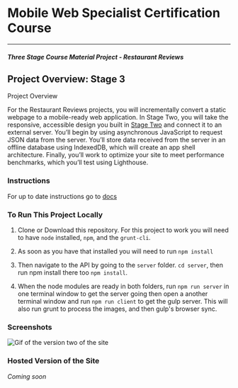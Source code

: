 # Mobile Web Specialist Certification Course
---
#### _Three Stage Course Material Project - Restaurant Reviews_

## Project Overview: Stage 3

Project Overview

For the Restaurant Reviews projects, you will incrementally convert a static webpage to a mobile-ready web application. In Stage Two, you will take the responsive, accessible design you built in [Stage Two](https://github.com/sherwino/wino-mws-restaurants-2) and connect it to an external server. You’ll begin by using asynchronous JavaScript to request JSON data from the server. You’ll store data received from the server in an offline database using IndexedDB, which will create an app shell architecture. Finally, you’ll work to optimize your site to meet performance benchmarks, which you’ll test using Lighthouse.

### Instructions

For up to date instructions go to [docs](./docs/INSTRUCTIONS.md)

### To Run This Project Locally

1. Clone or Download this repository. For this project to work you will need to have `node` installed, `npm`, and the `grunt-cli`. 

1. As soon as you have that installed you will need to run ```npm install```

1. Then navigate to the API by going to the `server` folder. ```cd server```, then run npm install there too ```npm install```.

1. When the node modules are ready in both folders, run ```npm run server``` in one terminal window to get the server going then open a another terminal window and run ```npm run client``` to get the gulp server. This will also run grunt to process the images, and then gulp's browser sync.

### Screenshots

![Gif of the version two of the site](https://i.gyazo.com/9b46236aeb67a58d153fad66c1bea010.gif)

### Hosted Version of the Site

*Coming soon*

